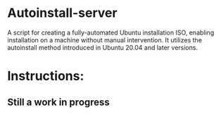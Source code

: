 # Autoinstall-server
A script for creating a fully-automated Ubuntu installation ISO, enabling installation on a machine without manual intervention. It utilizes the autoinstall method introduced in Ubuntu 20.04 and later versions.
# Instructions:

## Still a work in progress
